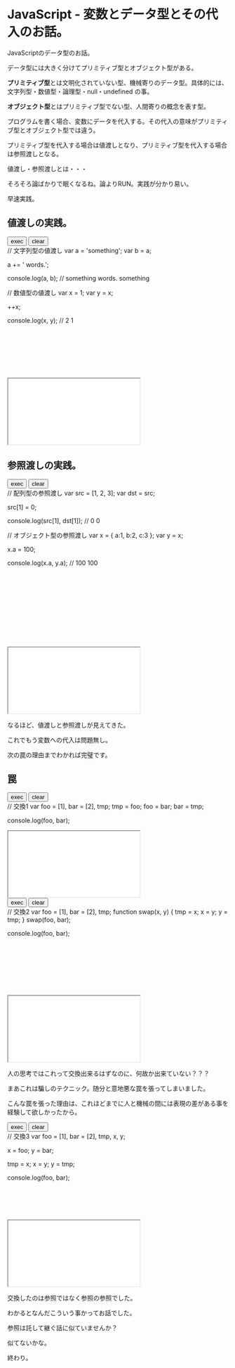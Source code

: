 JavaScript - 変数とデータ型とその代入のお話。
===

JavaScriptのデータ型のお話。

データ型には大きく分けてプリミティブ型とオブジェクト型がある。

**プリミティブ型**とは文明化されていない型、機械寄りのデータ型。具体的には、文字列型・数値型・論理型・null・undefined の事。

**オブジェクト型**とはプリミティブ型でない型、人間寄りの概念を表す型。

プログラムを書く場合、変数にデータを代入する。その代入の意味がプリミティブ型とオブジェクト型では違う。

プリミティブ型を代入する場合は値渡しとなり、プリミティブ型を代入する場合は参照渡しとなる。

値渡し・参照渡しとは・・・

そろそろ論ばかりで眠くなるね。論よりRUN。実践が分かり易い。

早速実践。

## 値渡しの実践。

<div class="jsrunner">
<button class="exc"><span class="underline">e</span>xec</button>
<button class="clr">clear</button>
<div class="src" style="height:300px;">// 文字列型の値渡し
var a = 'something';
var b = a;

a += ' words.';

console.log(a, b); // something words. something

// 数値型の値渡し
var x = 1;
var y = x;

++x;

console.log(x, y); // 2 1

</div>
<iframe class="ifm" src="../components/jsrunner/devtools.html"></iframe>
</div>

## 参照渡しの実践。

<div class="jsrunner">
<button class="exc"><span class="underline">e</span>xec</button>
<button class="clr">clear</button>
<div class="src" style="height:360px;">// 配列型の参照渡し
var src = [1, 2, 3];
var dst = src;
 
src[1] = 0;
 
console.log(src[1], dst[1]); // 0 0

// オブジェクト型の参照渡し
var x = {
	a:1,
	b:2,
	c:3
};
var y = x;

x.a = 100;

console.log(x.a, y.a); // 100 100

</div>
<iframe class="ifm" src="../components/jsrunner/devtools.html"></iframe>
</div>

なるほど、値渡しと参照渡しが見えてきた。

これでもう変数への代入は問題無し。

次の罠の理由までわかれば完璧です。

## 罠

<div class="jsrunner">
<button class="exc"><span class="underline">e</span>xec</button>
<button class="clr">clear</button>
<div class="src">// 交換1
var foo = [1], bar = [2], tmp;
tmp = foo;
foo = bar;
bar = tmp;

console.log(foo, bar);
</div>
<iframe class="ifm" src="../components/jsrunner/devtools.html"></iframe>
</div>

<div class="jsrunner">
<button class="exc"><span class="underline">e</span>xec</button>
<button class="clr">clear</button>
<div class="src" style="height:200px;">// 交換2
var foo = [1], bar = [2], tmp;
function swap(x, y) {
    tmp = x;
    x = y;
    y = tmp;
}
swap(foo, bar);

console.log(foo, bar);

</div>
<iframe class="ifm" src="../components/jsrunner/devtools.html"></iframe>
</div>

人の思考ではこれって交換出来るはずなのに、何故か出来ていない？？？

まあこれは騙しのテクニック。随分と意地悪な罠を張ってしまいました。

こんな罠を張った理由は、これほどまでに人と機械の間には表現の差がある事を経験して欲しかったから。

<div class="jsrunner">
<button class="exc"><span class="underline">e</span>xec</button>
<button class="clr">clear</button>
<div class="src" style="height:200px;">// 交換3
var foo = [1], bar = [2], tmp, x, y;

x = foo;
y = bar;

tmp = x;
x = y;
y = tmp;

console.log(foo, bar);
</div>
<iframe class="ifm" src="../components/jsrunner/devtools.html"></iframe>
</div>

交換したのは参照ではなく参照の参照でした。

わかるとなんだこういう事かってお話でした。

参照は託して継ぐ話に似ていませんか？

似てないかな。

終わり。

<link rel="stylesheet" href="../components/jsrunner/jsrunner.css">
<script type="text/javascript" src="../components/ace-builds/src-min-noconflict/ace.js" charset="utf-8"></script>
<script type="text/javascript" src="../components/jsrunner/jsrunner.js"></script>


